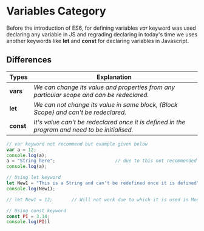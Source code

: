 # Variables Category

Before the introduction of ES6, for defining variables *var* keyword was used declaring any variable in JS and regrading declaring in today's time we uses another keywords like **let** and **const** for declaring variables in Javascript.

## Differences

| **Types** | **Explanation** |
| --------- | --------------- |
| **vars** | *We can change its value and properties from any particular scope and can be redeclared.* |
| **let** | *We can not change its value in same block, {Block Scope} and can't be redeclared.* |
| **const** | *It's value can't be redeclared once it is defined in the program and need to be initialised.* |

```javascript
// var keyword not recommend but example given below
var a = 12;
console.log(a);
a = "String here";                      // due to this not recommended in Modern JS
console.log(a);

// Using let keyword
let New1 = "This is a String and can't be redefined once it is defined";
console.log(New1);

// let New1 = 12;       // Will not work due to which it is used in Modern JS

// Using const keyword
const PI = 3.14;
console.log(PI)l
```